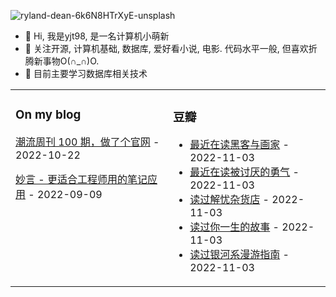 ![ryland-dean-6k6N8HTrXyE-unsplash](https://wuyuler-1304867472.cos.ap-shanghai.myqcloud.com/images/202211041126651.png)



- 👋 Hi, 我是yjt98, 是一名计算机小萌新
- 👀 关注开源, 计算机基础, 数据库, 爱好看小说, 电影. 代码水平一般, 但喜欢折腾新事物O(∩_∩)O.
- 🌱 目前主要学习数据库相关技术
<table><tr><td valign="top" width="33%">


### On my blog
<!-- blog starts -->
[潮流周刊 100 期，做了个官网](https://wuyuler.github.io/2022-10-22/weekly.html) - 2022-10-22

[妙言 - 更适合工程师用的笔记应用](https://wuyuler.github.io/2022-09-09/miaoyan.html) - 2022-09-09
<!-- blog ends -->
</td><td valign="top" width="33%">

### 豆瓣
<!-- douban starts -->
* <a href='https://book.douban.com/subject/6021440/' target='_blank'>最近在读黑客与画家</a> - 2022-11-03
* <a href='https://book.douban.com/subject/26369699/' target='_blank'>最近在读被讨厌的勇气</a> - 2022-11-03
* <a href='https://book.douban.com/subject/25862578/' target='_blank'>读过解忧杂货店</a> - 2022-11-03
* <a href='https://book.douban.com/subject/26295448/' target='_blank'>读过你一生的故事</a> - 2022-11-03
* <a href='https://book.douban.com/subject/1394364/' target='_blank'>读过银河系漫游指南</a> - 2022-11-03
<!-- douban ends -->
</td></tr></table>

<!---
wuyuler/wuyuler is a ✨ special ✨ repository because its `README.md` (this file) appears on your GitHub profile.
You can click the Preview link to take a look at your changes.
--->
